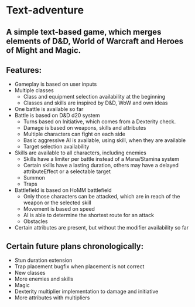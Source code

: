 # Text-adventure

## A simple text-based game, which merges elements of D&D, World of Warcraft and Heroes of Might and Magic.

## Features:
* Gameplay is based on user inputs
* Multiple classes
    * Class and equipment selection availability at the beginning
    * Classes and skills are inspired by D&D, WoW and own ideas
* One battle is available so far
* Battle is based on D&D d20 system
    * Turns based on Initiative, which comes from a Dexterity check.
    * Damage is based on weapons, skills and attributes
    * Multiple characters can fight on each side
    * Basic aggressive AI is available, using skill, when they are available
    * Target selection availability
* Skills are available to all characters, including enemies
    * Skills have a limiter per battle instead of a Mana/Stamina system
    * Certain skills have a lasting duration, others may have a delayed attributeEffect or a selectable target
    * Summon
    * Traps
* Battlefield is based on HoMM battlefield
    * Only those characters can be attacked, which are in reach of the weapon or the selected skill
    * Movement is based on speed
    * AI is able to determine the shortest route for an attack
    * Obstacles
* Certain attributes are present, but without the modifier availability so far

## Certain future plans chronologically:
* Stun duration extension
* Trap placement bugfix when placement is not correct
* New classes
* More enemies and skills
* Magic
* Dexterity multiplier implementation to damage and initiative
* More attributes with multipliers
